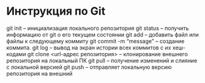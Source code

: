 # Инструкция по Git
git init – инициализация локального репозитория
git status – получить информацию от git о его текущем состоянии
git add – добавить файл или файлы к следующему коммиту
git commit -m “message” – создание коммита.
git log – вывод на экран истории всех коммитов с их хеш-кодами
git clone <url-адрес репозитория> – клонирование внешнего репозитория на 
локальный ПК
git pull – получение изменений и слияние с локальной версией
 git push – отправляет локальную версию репозитория на внешний
